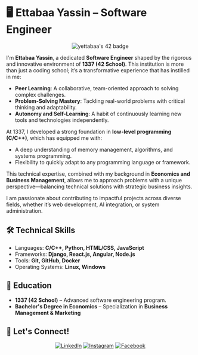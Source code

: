 
# 🖥️ **Ettabaa Yassin – Software Engineer**  
<p align="center">
    <img src="https://badge.mediaplus.ma/binary/yettabaa" alt="yettabaa's 42 badge" />
</p>

I'm **Ettabaa Yassin**, a dedicated **Software Engineer** shaped by the rigorous and innovative environment of **1337 (42 School)**. This institution is more than just a coding school; it’s a transformative experience that has instilled in me:  

- **Peer Learning**: A collaborative, team-oriented approach to solving complex challenges.  
- **Problem-Solving Mastery**: Tackling real-world problems with critical thinking and adaptability.  
- **Autonomy and Self-Learning**: A habit of continuously learning new tools and technologies independently.  

At 1337, I developed a strong foundation in **low-level programming (C/C++)**, which has equipped me with:  
- A deep understanding of memory management, algorithms, and systems programming.  
- Flexibility to quickly adapt to any programming language or framework.  

This technical expertise, combined with my background in **Economics and Business Management**, allows me to approach problems with a unique perspective—balancing technical solutions with strategic business insights.  

I am passionate about contributing to impactful projects across diverse fields, whether it’s web development, AI integration, or system administration.  


## 🛠 **Technical Skills**  

- Languages: **C/C++, Python, HTML/CSS, JavaScript**  
- Frameworks: **Django, React.js, Angular, Node.js**  
- Tools: **Git, GitHub, Docker**  
- Operating Systems: **Linux, Windows** 

## 🌟 **Education**  

- **1337 (42 School)** – Advanced software engineering program.  
- **Bachelor's Degree in Economics** – Specialization in **Business Management & Marketing**  


## 🤝 **Let's Connect!**  

<p align="center">
    <a href="https://www.linkedin.com/in/yassin-ettabaa/"><img src="https://img.shields.io/badge/linkedin-%230077B5.svg?&style=for-the-badge&logo=linkedin&logoColor=white" alt="LinkedIn" /></a>
    <a href="https://www.instagram.com/yassin_.te/"><img src="https://img.shields.io/badge/instagram-%23E4405F.svg?&style=for-the-badge&logo=instagram&logoColor=white" alt="Instagram" /></a>
    <a href="https://www.facebook.com/share/1NUfKqTzPU/?mibextid=LQQJ4d"><img src="https://img.shields.io/badge/facebook-%231877F2.svg?&style=for-the-badge&logo=facebook&logoColor=white" alt="Facebook" /></a>
</p>
